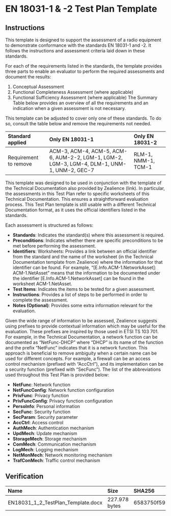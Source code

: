 # EN 18031-1 & -2 Test Plan Template
## Instructions
This template is designed to support the assessment of a radio equipment to demonstrate conformance with the standards EN 18031-1 and -2. It follows the instructions and assessment criteria laid down in these standards.

For each of the requirements listed in the standards, the template provides three parts to enable an evaluator to perform the required assessments and document the results:
1. Conceptual Assessment
2. Functional Completeness Assessment (where applicable)
3. Functional Sufficiency Assessment (where applicable)
The Summary Table below provides an overview of all the requirements and an indication when a given assessment is not necessary.

This template can be adjusted to cover only one of these standards. To do so, consult the table below and remove the requirements not needed.

| Standard applied	| Only EN 18031-1 | Only EN 18031-2 |
| :---     |  :---   | :---      |
| Requirement to remove | ACM-3, ACM-4, ACM-5, ACM-6, AUM-2-2, LGM-1, LGM-2, LGM-3, LGM-4, DLM-1, UNM-1, UNM-2, GEC-7	 | RLM-1, NMM-1, TCM-1 |

This template was designed to be used in conjunction with the template of the Technical Documentation also provided by Zealience (link). In particular, the assessments in this Test Plan refer to specific worksheets of this Technical Documentation. This ensures a straightforward evaluation process. This Test Plan template is still usable with a different Technical Documentation format, as it uses the official identifiers listed in the standards.

Each assessment is structured as follows:
* **Standards**: Indicates the standard(s) where this assessment is required.
* **Preconditions**: Indicates whether there are specific preconditions to be met before performing the assessment.
* **Identifiers**: Worksheets: Provides a link between an official identifier from the standard and the name of the worksheet (in the Technical Documentation template from Zealience) where the information for that identifier can be found. For example, “[E.Info.ACM-1.NetworkAsset]: ACM-1.NetAsset” means that the information to be documented under the identifier [E.Info.ACM-1.NetworkAsset] can be found in the worksheet ACM-1.NetAsset.
* **Test Items**: Indicates the items to be tested for a given assessment.
* **Instructions**: Provides a list of steps to be performed in order to complete the assessment.
* **Notes (Optional)**: Provides some extra information relevant for the evaluation.

Given the wide range of information to be assessed, Zealience suggests using prefixes to provide contextual information which may be useful for the evaluation. These prefixes are inspired by those used in ETSI TS 103 701. For example, in the Technical Documentation, a network function can be documented as “NetFunc-DHCP” where “DHCP” is its name of the function and the prefix “NetFunc” indicates that it is a network function. This approach is beneficial to remove ambiguity when a certain name can be used for different concepts. For example, a firewall can be an access control mechanism (prefixed with “AccCtrl”), and its implementation can be a security function (prefixed with “SecFunc”). The list of the abbreviations used throughout this Test Plan is provided below: 
* **NetFunc**: Network function
* **NetFuncConfig**: Network function configuration
* **PrivFunc**: Privacy function
* **PrivFuncConfig**: Privacy function configuration
* **PersoInfo**: Personal information
* **SecFunc**: Security function
* **SecParam**: Security parameter
* **AccCtrl**: Access control
* **AuthMech**: Authentication mechanism
* **UpdMech**: Update mechanism
* **StorageMech**: Storage mechanism
* **ComMech**: Communication mechanism
* **LogMech**: Logging mechanism
* **NetMonMech**: Network monitoring mechanism
* **TrafConMech**: Traffic control mechanism

## Verification
| Name     | Size    | SHA256    |
| :---     |  :---   | :---      |
| EN18031_1_2_TestPlan_Template.docx | 227.978 bytes | 6583750f5981b47dacee50d1620d22faa425f450342d0617111d62b1ea93073d |
